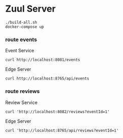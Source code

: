 # Zuul Server

```
./build-all.sh
docker-compose up
```

### route events

Event Service

```
curl http://localhost:8081/events
```

Edge Server

```
curl http://localhost:8765/api/events

```

### route reviews

Review Service

```
curl 'http://localhost:8082/reviews?eventId=1' 
```

Edge Server

```
curl 'http://localhost:8765/api/reviews?eventId=1' 
```